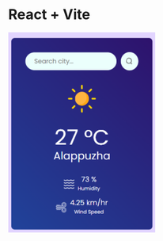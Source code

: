 # React + Vite


 ![image alt](https://github.com/sajinreji03/Weatherapp/blob/main/Screenshot%202025-02-19%20121935.png?raw=true)
